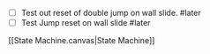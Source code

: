 - [ ] Test out reset of double jump on wall slide. #later
- [ ] Test Jump reset on wall slide #later

[[State Machine.canvas|State Machine]]